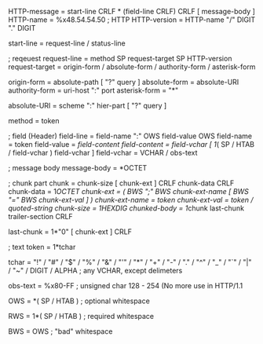 HTTP-message   = start-line CRLF * (field-line CRLF) CRLF [ message-body ]
HTTP-name      = %x48.54.54.50  ; HTTP
HTTP-version   = HTTP-name "/" DIGIT "." DIGIT


start-line     = request-line / status-line

; reqeuest
request-line   = method SP request-target SP HTTP-version
request-target = origin-form / absolute-form / authority-form / asterisk-form

origin-form    = absolute-path [ "?" query ]
absolute-form  = absolute-URI
authority-form = uri-host ":" port
asterisk-form  = "*"

absolute-URI   = scheme ":" hier-part [ "?" query ]

method         = token


; field (Header)
field-line     = field-name ":" OWS field-value OWS
field-name     = token
field-value    = *field-content
field-content  = field-vchar [ 1*( SP / HTAB / field-vchar ) field-vchar ]
field-vchar    = VCHAR / obs-text


; message body
message-body   = *OCTET


; chunk part
chunk          = chunk-size [ chunk-ext ] CRLF chunk-data CRLF
chunk-data     = 1*OCTET
chunk-ext      = *( BWS ";" BWS chunk-ext-name
									[ BWS "=" BWS chunk-ext-val ] )
chunk-ext-name = token
chunk-ext-val  = token / quoted-string
chunk-size     = 1*HEXDIG
chunked-body   = 1*chunk last-chunk trailer-section CRLF

last-chunk     = 1*"0" [ chunk-ext ] CRLF



; text
token          = 1*tchar

tchar          = "!" / "#" / "$" / "%" / "&" / "'" / "*"
               / "+" / "-" / "." / "^" / "_" / "`" / "|"
               / "~" / DIGIT / ALPHA 
							 ; any VCHAR, except delimeters

obs-text       = %x80-FF  ; unsigned char 128 - 254 (No more use in HTTP/1.1

OWS            = *( SP / HTAB )
               ; optional whitespace

RWS            = 1*( SP / HTAB )
               ; required whitespace

BWS            = OWS
               ; "bad" whitespace